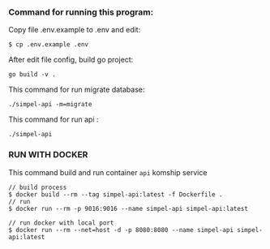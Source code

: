### Command for running this program:

Copy file .env.example to .env and edit:
```shell
$ cp .env.example .env
```

After edit file config, build go project:

```shell
go build -v .
```

This command for run migrate database:

```shell
./simpel-api -m=migrate
```

This command for run api :

```shell
./simpel-api 
```

### RUN WITH DOCKER

This command build and run container `api` komship service

```shell
// build process
$ docker build --rm --tag simpel-api:latest -f Dockerfile .
// run
$ docker run --rm -p 9016:9016 --name simpel-api simpel-api:latest
```
```shell
// run docker with local port
$ docker run --rm --net=host -d -p 8080:8080 --name simpel-api simpel-api:latest
```